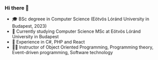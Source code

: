 ### Hi there 👋

<!--
**petercsaszar/petercsaszar** is a ✨ _special_ ✨ repository because its `README.md` (this file) appears on your GitHub profile.

Here are some ideas to get you started:

- 🔭 I’m currently working on ...
- 🌱 I’m currently learning ...
- 👯 I’m looking to collaborate on ...
- 🤔 I’m looking for help with ...
- 💬 Ask me about ...
- 📫 How to reach me: ...
- 😄 Pronouns: ...
- ⚡ Fun fact: ...
-->

- 🎓 BSc degreee in Computer Science (Eötvös Lóránd University in Budapest, 2023)
- 📖 Currently studying Computer Science MSc at Eötvös Lóránd University in Budapest
- 🧠 Experience in C#, PHP and React
- 👨‍🏫 Instructor of Object Oriented Programming, Programming theory, Event-driven programming, Software technology
